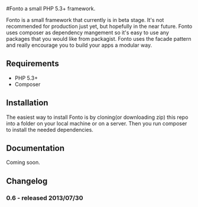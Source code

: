 #Fonto a small PHP 5.3+ framework.

Fonto is a small framework that currently is in beta stage.
It's not recommended for production just yet, but hopefully in the near
future. Fonto uses composer as dependency mangement so it's easy
to use any packages that you would like from packagist. Fonto uses
the facade pattern and really encourage you to build your apps a modular
way.

Requirements
------------

* PHP 5.3+
* Composer

Installation
------------

The easiest way to install Fonto is by cloning(or downloading zip) this repo into a folder on your local machine
or on a server. Then you run composer to install the needed dependencies.

Documentation
-------------

Coming soon.

Changelog
---------

### 0.6 - released 2013/07/30